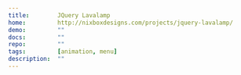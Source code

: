 ```yaml
---
title:        JQuery Lavalamp
home:         http://nixboxdesigns.com/projects/jquery-lavalamp/
demo:         ""
docs:         ""
repo:         ""
tags:         [animation, menu]
description:  ""
---
```


